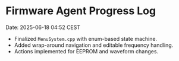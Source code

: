 # Firmware Agent Progress Log
Date: 2025-06-18 04:52 CEST

- Finalized `MenuSystem.cpp` with enum-based state machine.
- Added wrap-around navigation and editable frequency handling.
- Actions implemented for EEPROM and waveform changes.
